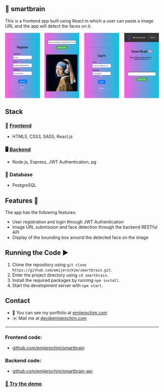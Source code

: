 ## 🧠 smartbrain

This is a frontend app built using React in which a user can paste a image URL and the app will detect the faces on it.

<img src="https://github.com/emijerochim/smartbrain/blob/master/src/styles/ui.png">

## Stack

### 📱 [Frontend](http://github.com/emijerochim/smartbrain)

- HTML5, CSS3, SASS, React.js

### 🖥️ [Backend](http://github.com/emijerochim/smartbrain-api)

- Node.js, Express, JWT Authentication, pg

### 💾 Database

- PostgreSQL

## Features 🚀

The app has the following features:

- User registration and login through JWT Authentication
- Image URL submission and face detection through the backend RESTful API
- Display of the bounding box around the detected face on the image

## Running the Code ▶️

1. Clone the repository using `git clone https://github.com/emijerochim/smartbrain.git`.
2. Enter the project directory using `cd smartbrain`.
3. Install the required packages by running `npm install`.
4. Start the development server with `npm start`.

## Contact

- 💼 You can see my portfolio at <a href="https://emijerochim.com/">emijerochim.com</a>
- ✉️ Mail me at <a href="mailto:dev@emijerochim.com/">dev@emijerochim.com</a></p>

---

### Frontend code:

- [github.com/emijerochim/smartbrain](http://github.com/emijerochim/smartbrain)

### Backend code:

- [github.com/emijerochim/smartbrain-api](http://github.com/emijerochim/smartbrain-api)

### [🧠 Try the demo](http://smartbrain-production.up.railway.app)
